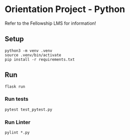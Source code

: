 # Orientation Project - Python

Refer to the Fellowship LMS for information!

## Setup

```
python3 -m venv .venv
source .venv/bin/activate
pip install -r requirements.txt
```

## Run
```
flask run
```

### Run tests
```
pytest test_pytest.py
```

### Run Linter
```
pylint *.py
```
